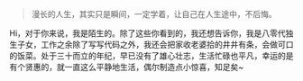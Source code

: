 > 漫长的人生，其实只是瞬间，一定学着，让自己在人生途中，不后悔。

Hi，对于你来说，我是陌生的。除了这些你看到的，我还想告诉你，我是八零代独生子女，工作之余除了写写代码之外，我还会把家收老婆拾的井井有条，会做可口的饭菜。处于三十而立的年纪，早已没有了雄心壮志，生活忙碌也平凡，幸运的是有个贤惠的，就一直这么平静地生活，偶尔制造点小惊喜，知足矣~